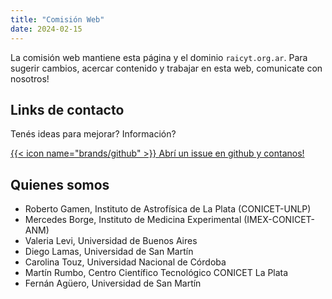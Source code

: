 ```yaml
---
title: "Comisión Web"
date: 2024-02-15
---
```


La comisión web mantiene esta página y el dominio `raicyt.org.ar`. Para sugerir cambios, acercar contenido y trabajar en esta web, comunicate con nosotros!

## Links de contacto

 Tenés ideas para mejorar? Información? 
 
 [{{< icon name="brands/github" >}} Abrí un issue en github y contanos!](https://github.com/fernan/raicyt/issues/new)


## Quienes somos 

 - Roberto Gamen, Instituto de Astrofísica de La Plata (CONICET-UNLP)
 - Mercedes Borge, Instituto de Medicina Experimental (IMEX-CONICET-ANM)
 - Valeria Levi, Universidad de Buenos Aires
 - Diego Lamas, Universidad de San Martín
 - Carolina Touz, Universidad Nacional de Córdoba
 - Martín Rumbo, Centro Científico Tecnológico CONICET La Plata
 - Fernán Agüero, Universidad de San Martín
